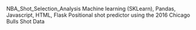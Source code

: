 NBA_Shot_Selection_Analysis
Machine learning (SKLearn), Pandas, Javascript, HTML, Flask
Positional shot predictor using the 2016 Chicago Bulls Shot Data
